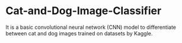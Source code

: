 # Cat-and-Dog-Image-Classifier
It is a basic convolutional neural network (CNN) model to differentiate between cat and dog images trained on datasets by Kaggle.
